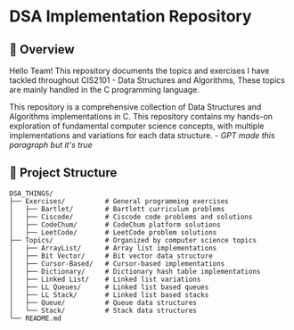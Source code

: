 # DSA Implementation Repository

## 🚀 Overview

Hello Team! This repository documents the topics and exercises I have tackled throughout CIS2101 - Data Structures and Algorithms, These topics are mainly handled in the C programming language.

This repository is a comprehensive collection of Data Structures and Algorithms implementations in C. This repository contains my hands-on exploration of fundamental computer science concepts, with multiple implementations and variations for each data structure. - *GPT made this paragraph but it's true*

## 📁 Project Structure
```plaintext
DSA_THINGS/
├── Exercises/          # General programming exercises
│   ├── Bartlet/        # Bartlett curriculum problems
│   ├── Ciscode/        # Ciscode code problems and solutions
│   ├── CodeChum/       # CodeChum platform solutions
│   ├── LeetCode/       # LeetCode problem solutions
├── Topics/             # Organized by computer science topics
│   ├── ArrayList/      # Array list implementations
│   ├── Bit Vector/     # Bit vector data structure
│   ├── Cursor-Based/   # Cursor-based implementations
│   ├── Dictionary/     # Dictionary hash table implementations
│   ├── Linked List/    # Linked list variations
│   ├── LL Queues/      # Linked list based queues
│   ├── LL Stack/       # Linked list based stacks
│   ├── Queue/          # Queue data structures
│   └── Stack/          # Stack data structures
└── README.md
```
